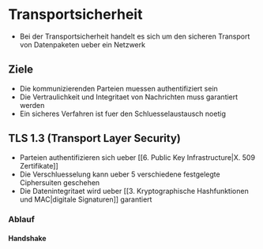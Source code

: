 # Transportsicherheit
- Bei der Transportsicherheit handelt es sich um den sicheren Transport von Datenpaketen ueber ein Netzwerk
## Ziele
- Die kommunizierenden Parteien muessen authentifiziert sein
- Die Vertraulichkeit und Integritaet von Nachrichten muss garantiert werden
- Ein sicheres Verfahren ist fuer den Schluesselaustausch noetig
## TLS 1.3 (Transport Layer Security)
- Parteien authentifizieren sich ueber [[6. Public Key Infrastructure|X. 509 Zertifikate]]
- Die Verschluesselung kann ueber 5 verschiedene festgelegte Ciphersuiten geschehen
- Die Datenintegritaet wird ueber [[3. Kryptographische Hashfunktionen und MAC|digitale Signaturen]] garantiert
### Ablauf
#### Handshake